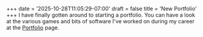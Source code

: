 +++
date = '2025-10-28T11:05:29-07:00'
draft = false
title = 'New Portfolio'
+++
I have finally gotten around to starting a portfolio. You can have a look at the various games and bits of software I've worked on during my career at the [Portfolio](/portfolio) page.